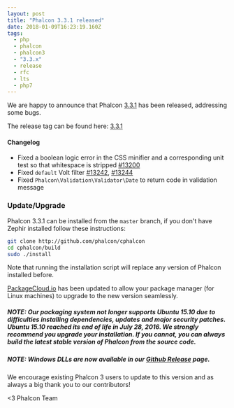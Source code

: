 ```yaml
---
layout: post
title: "Phalcon 3.3.1 released"
date: 2018-01-09T16:23:19.160Z
tags:
  - php
  - phalcon
  - phalcon3
  - "3.3.x"
  - release
  - rfc
  - lts
  - php7
---
```


We are happy to announce that Phalcon [3.3.1](https://github.com/phalcon/cphalcon/releases/tag/v3.3.1) has been released, addressing some bugs. 

The release tag can be found here: [3.3.1](https://github.com/phalcon/cphalcon/releases/tag/v3.3.1)
<!--more-->
#### Changelog
- Fixed a boolean logic error in the CSS minifier and a corresponding unit test so that whitespace is stripped [#13200](https://github.com/phalcon/cphalcon/pull/13200)
- Fixed `default` Volt filter [#13242](https://github.com/phalcon/cphalcon/issues/13242), [#13244](https://github.com/phalcon/cphalcon/issues/13244)
- Fixed `Phalcon\Validation\Validator\Date` to return code in validation message

### Update/Upgrade
Phalcon 3.3.1 can be installed from the `master` branch, if you don't have Zephir installed follow these instructions:

```sh
git clone http://github.com/phalcon/cphalcon
cd cphalcon/build
sudo ./install
```

Note that running the installation script will replace any version of Phalcon installed before.

[PackageCloud.io](https://packagecloud.io/phalcon/stable) has been updated to allow your package manager (for Linux machines) to upgrade to the new version seamlessly.

<h5 class="alert alert-danger">
<strong>NOTE</strong>: Our packaging system not longer supports Ubuntu 15.10 due to difficulties installing dependencies, updates and major security patches. Ubuntu 15.10 reached its end of life in July 28, 2016. We strongly recommend you upgrade your installation. If you cannot, you can always build the latest stable version of Phalcon from the source code. 
</h5>

<h5 class="alert alert-danger">
<strong>NOTE</strong>: Windows DLLs are now available in our <a href="https://github.com/phalcon/cphalcon/releases/tag/v3.3.1">Github Release</a> page. 
</h5>

We encourage existing Phalcon 3 users to update to this version and as always a big thank you to our contributors!


<3 Phalcon Team

